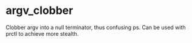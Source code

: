 # argv_clobber
Clobber argv into a null terminator, thus confusing ps. Can be used with prctl to achieve more stealth.

